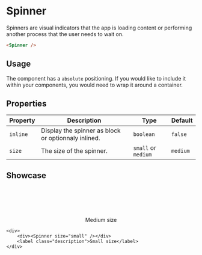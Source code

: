 <script lang="ts">
    import Spinner from "$lib/components/Spinner.svelte";
</script>

# Spinner

Spinners are visual indicators that the app is loading content or performing another process that the user needs to wait on.

```html
<Spinner />
```

## Usage

The component has a `absolute` positioning. If you would like to include it within your components, you would need to wrap it around a container.

## Properties

| Property | Description                                         | Type                | Default  |
| -------- | --------------------------------------------------- | ------------------- | -------- |
| `inline` | Display the spinner as block or optionnaly inlined. | `boolean`           | `false`  |
| `size`   | The size of the spinner.                            | `small` or `medium` | `medium` |

## Showcase

<div class="card-grid">
    <div>
        <div><Spinner /></div>
        <label class="description">Medium size</label>
    </div>

    <div>
        <div><Spinner size="small" /></div>
        <label class="description">Small size</label>
    </div>

</div>

<style lang="scss">
    .card-grid > div {
        display: flex;
        flex-direction: column;
        align-items: center;
    }

    .card-grid > div > div {
        position: relative;
        display: block;
        height: 80px;
    }
</style>
